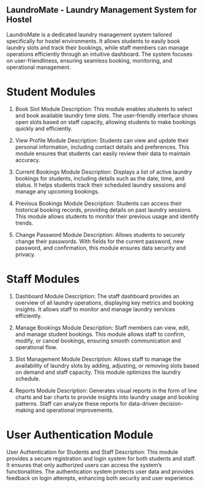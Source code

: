 
## LaundroMate - Laundry Management System for Hostel

LaundroMate is a dedicated laundry management system tailored specifically for hostel environments. It allows students to easily book laundry slots and track their bookings, while staff members can manage operations efficiently through an intuitive dashboard. The system focuses on user-friendliness, ensuring seamless booking, monitoring, and operational management.

#  Student Modules
1. Book Slot Module
Description: This module enables students to select and book available laundry time slots. The user-friendly interface shows open slots based on staff capacity, allowing students to make bookings quickly and efficiently.

2. View Profile Module
Description: Students can view and update their personal information, including contact details and preferences. This module ensures that students can easily review their data to maintain accuracy.

3. Current Bookings Module
Description: Displays a list of active laundry bookings for students, including details such as the date, time, and status. It helps students track their scheduled laundry sessions and manage any upcoming bookings.

4. Previous Bookings Module
Description: Students can access their historical booking records, providing details on past laundry sessions. This module allows students to monitor their previous usage and identify trends.

5. Change Password Module
Description: Allows students to securely change their passwords. With fields for the current password, new password, and confirmation, this module ensures data security and privacy.

#  Staff Modules
1. Dashboard Module
Description: The staff dashboard provides an overview of all laundry operations, displaying key metrics and booking insights. It allows staff to monitor and manage laundry services efficiently.

2. Manage Bookings Module
Description: Staff members can view, edit, and manage student bookings. This module allows staff to confirm, modify, or cancel bookings, ensuring smooth communication and operational flow.

3. Slot Management Module
Description: Allows staff to manage the availability of laundry slots by adding, adjusting, or removing slots based on demand and staff capacity. This module optimizes the laundry schedule.

4. Reports Module
Description: Generates visual reports in the form of line charts and bar charts to provide insights into laundry usage and booking patterns. Staff can analyze these reports for data-driven decision-making and operational improvements.

# User Authentication Module
User Authentication for Students and Staff
Description: This module provides a secure registration and login system for both students and staff. It ensures that only authorized users can access the system’s functionalities. The authentication system protects user data and provides feedback on login attempts, enhancing both security and user experience.


